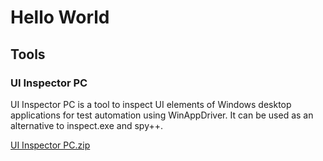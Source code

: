 # Hello World

## Tools

### UI Inspector PC
UI Inspector PC is a tool to inspect UI elements of Windows desktop applications for test automation using WinAppDriver. It can be used as an alternative to inspect.exe and spy++.

[UI Inspector PC.zip](https://github.com/osmtk/osmtk.github.io/files/12321508/UI.Inspector.PC.zip)
